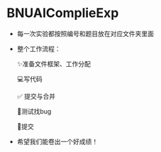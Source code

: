 # BNUAIComplieExp
* 每一次实验都按照编号和题目放在对应文件夹里面

* 整个工作流程：

  ✨准备文件框架、工作分配

  💻写代码

  ✅ 提交与合并

  🐛测试找bug

  📜提交

* 希望我们能卷出一个好成绩！

